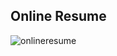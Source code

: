 ## Online Resume
![onlineresume](https://github.com/user-attachments/assets/f0e2d273-2339-4f49-ad5a-4952b972055b)
